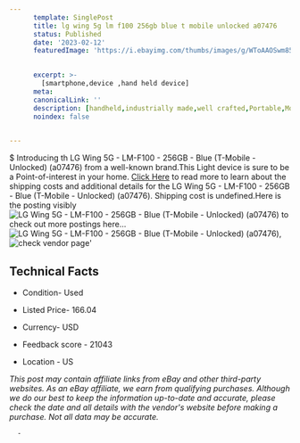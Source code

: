```yaml
---
      template: SinglePost
      title: lg wing 5g lm f100 256gb blue t mobile unlocked a07476 
      status: Published
      date: '2023-02-12'
      featuredImage: 'https://i.ebayimg.com/thumbs/images/g/WToAAOSwm85j1Dfe/s-l225.jpg'
       

      excerpt: >-
        [smartphone,device ,hand held device]
      meta:
      canonicalLink: ''
      description: [handheld,industrially made,well crafted,Portable,Mobile,Compact,Convenient,Lightweight,Maneuverable,Man-portable,Miniature,Carriable,Hand-held,Light,Holdable,Transportable,Mobile device,Pocket-sized,On-the-go,Wireless,Cordless,Compact size,Convenient size, smartphone,device ,hand held device]
      noindex: false
      

---
```

$
      Introducing th LG Wing 5G - LM-F100 - 256GB - Blue (T-Mobile - Unlocked) (a07476) from a well-known brand.This Light device  is sure to be a Point-of-interest in your home. [Click Here](https://www.ebay.com/itm/255949056503?hash=item3b97c0a9f7%3Ag%3AWToAAOSwm85j1Dfe&mkevt=1&mkcid=1&mkrid=711-53200-19255-0&campid=%253CePNCampaignId%253E&customid=%253CreferenceId%253E&toolid=10049) to read more to learn about the shipping costs and additional details for the LG Wing 5G - LM-F100 - 256GB - Blue (T-Mobile - Unlocked) (a07476). Shipping cost is undefined.Here is the posting visibly ![LG Wing 5G - LM-F100 - 256GB - Blue (T-Mobile - Unlocked) (a07476)](https://i.ebayimg.com/thumbs/images/g/WToAAOSwm85j1Dfe/s-l225.jpg) to check out more postings here... ![LG Wing 5G - LM-F100 - 256GB - Blue (T-Mobile - Unlocked) (a07476)](https://i.ebayimg.com/images/g/WToAAOSwm85j1Dfe/s-l1600.jpg), ![check vendor page](https://origin-galleryplus.ebayimg.com/ws/web/255949056503_2_0_1/225x225.jpg,https://origin-galleryplus.ebayimg.com/ws/web/255949056503_3_0_1/225x225.jpg,https://origin-galleryplus.ebayimg.com/ws/web/255949056503_4_0_1/225x225.jpg,https://origin-galleryplus.ebayimg.com/ws/web/255949056503_5_0_1/225x225.jpg,https://origin-galleryplus.ebayimg.com/ws/web/255949056503_6_0_1/225x225.jpg,https://origin-galleryplus.ebayimg.com/ws/web/255949056503_7_0_1/225x225.jpg)'

      

 ## Technical Facts 



     
      

 - Condition- Used 


      

 - Listed Price- 166.04 


      

 - Currency- USD 


      

 - Feedback score - 21043 


      

 - Location - US 


      
      

 *_This post may contain affiliate links from eBay and other third-party websites. As an eBay affiliate, we earn from qualifying purchases. Although we do our best to keep the information up-to-date and accurate, please check the date and all details with the vendor's website before making a purchase. Not all data may be accurate._*




      -
